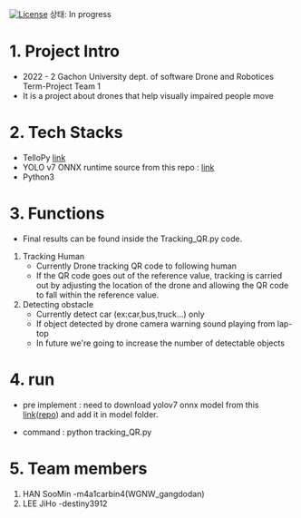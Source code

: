 [![License](https://img.shields.io/npm/l/mithril.svg)](https://github.com/GCU-Drone-AED/AED/blob/main/LICENSE)
상태: In progress

# 1. Project Intro


- 2022 - 2 Gachon University dept. of software Drone and Robotices Term-Project Team 1
- It is a project about drones that help visually impaired people move

# 2. Tech Stacks



- TelloPy [link](https://github.com/hanyazou/TelloPy)
- YOLO v7 ONNX runtime source from this repo : [link](https://github.com/ibaiGorordo/ONNX-YOLOv7-Object-Detection) 
- Python3 

# 3. Functions



- Final results can be found inside the Tracking_QR.py code.

1. Tracking Human
    - Currently Drone tracking QR code to following human
    - If the QR code goes out of the reference value, tracking is carried out by adjusting the location of the drone and allowing the QR code to fall within the reference value.
2. Detecting obstacle
    - Currently detect car (ex:car,bus,truck...) only 
    - If object detected by drone camera warning sound playing from lap-top
    - In future we're going to increase the number of detectable objects 
    
# 4. run

- pre implement : need to download yolov7 onnx model from this [link](https://drive.google.com/file/d/16p4iHgh0sDTxjIzydHFD2YaHAiahs-bw/view)([repo](https://github.com/PINTO0309/PINTO_model_zoo/tree/main/307_YOLOv7)) and add it in model folder.

- command : python tracking_QR.py

# 5. Team members



1. HAN SooMin -m4a1carbin4(WGNW_gangdodan)
2. LEE JiHo -destiny3912
